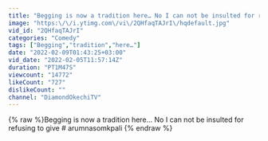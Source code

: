 ```yaml
---
title: "Begging is now a tradition here… No I can not be insulted for refusing to give # arumnasomkpali"
image: "https:\/\/i.ytimg.com\/vi\/2QHfaqTAJrI\/hqdefault.jpg"
vid_id: "2QHfaqTAJrI"
categories: "Comedy"
tags: ["Begging","tradition","here…"]
date: "2022-02-09T01:43:25+03:00"
vid_date: "2022-02-05T11:57:14Z"
duration: "PT1M47S"
viewcount: "14772"
likeCount: "727"
dislikeCount: ""
channel: "DiamondOkechiTV"
---
```

{% raw %}Begging is now a tradition here… No I can not be insulted for refusing to give # arumnasomkpali {% endraw %}
